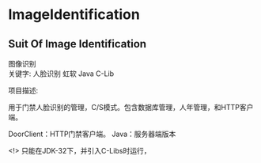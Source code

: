 # ImageIdentification
Suit Of Image Identification
-------------------------------

图像识别  
关键字:
人脸识别  虹软  Java  C-Lib

项目描述:

用于门禁人脸识别的管理，C/S模式。包含数据库管理，人年管理，和HTTP客户端。


DoorClient：HTTP门禁客户端。
Java：服务器端版本

<!>
只能在JDK-32下，并引入C-Libs时运行，

